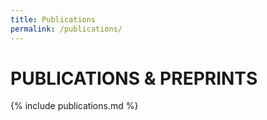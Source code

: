 ```yaml
---
title: Publications
permalink: /publications/
---
```


# PUBLICATIONS & PREPRINTS

{% include publications.md %}
